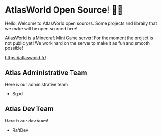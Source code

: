 # AtlasWorld Open Source! 🎉🎉

Hello, Welcome to AtlasWorld open sources. Some projects and librairy that we make will be open sourced here!

AtlasWorld is a Minecraft Mini Game server! For the moment the project is not public yet! We work hard on the server to make it as fun and smooth possible!

https://atlasworld.fr/

## Atlas Administrative Team
Here is our administrative team
- Sgod

## Atlas Dev Team
Here is our dev team!
- RaftDev
